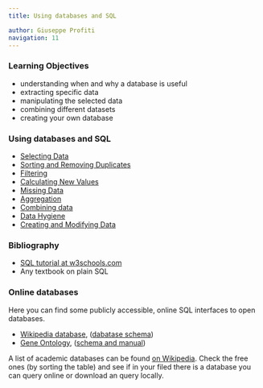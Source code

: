 ```yaml
---
title: Using databases and SQL

author: Giuseppe Profiti
navigation: 11
---
```


### Learning Objectives 
* understanding when and why a database is useful
* extracting specific data
* manipulating the selected data
* combining different datasets
* creating your own database

### Using databases and SQL

- [Selecting Data](./01-select.html)
- [Sorting and Removing Duplicates](./02-sort-dup.html)
- [Filtering](./03-filter.html)
- [Calculating New Values](./04-calc.html)
- [Missing Data](./05-null.html)
- [Aggregation](./06-agg.html)
- [Combining data](./07-join.html)
- [Data Hygiene](./08-hygiene.html)
- [Creating and Modifying Data](./09-create.html)

### Bibliography

- [SQL tutorial at w3schools.com](http://www.w3schools.com/sql/)
- Any textbook on plain SQL

### Online databases
Here you can find some publicly accessible, online SQL interfaces to open databases.

- [Wikipedia database](http://https://quarry.wmflabs.org), ([dabatase schema](https://www.mediawiki.org/wiki/Manual:Database_layout)) 
- [Gene Ontology](http://amigo.geneontology.org/goose), ([schema and manual](http://geneontology.org/page/lead-database-guide))

A list of academic databases can be found [on Wikipedia](https://en.wikipedia.org/wiki/List_of_academic_databases_and_search_engines). Check the free ones (by sorting the table) and see if in your filed there is a database you can query online or download an query locally.
